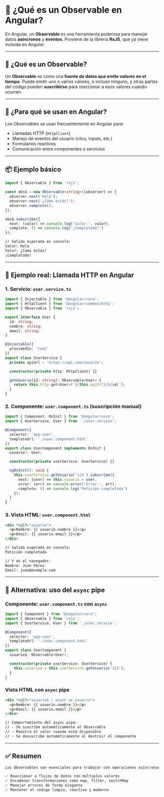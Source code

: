 # 📘 ¿Qué es un Observable en Angular?

En Angular, un **Observable** es una herramienta poderosa para manejar datos **asíncronos** y **eventos**. Proviene de la librería **RxJS**, que ya viene incluida en Angular.

---

## 🔄 ¿Qué es un Observable?

Un **Observable** es como una **fuente de datos que emite valores en el tiempo**. Puede emitir uno o varios valores, o incluso ninguno, y otras partes del código pueden **suscribirse** para reaccionar a esos valores cuando ocurren.

---

## 🧠 ¿Para qué se usan en Angular?

Los Observables se usan frecuentemente en Angular para:

- Llamadas HTTP (`HttpClient`)
- Manejo de eventos del usuario (clics, inputs, etc.)
- Formularios reactivos
- Comunicación entre componentes o servicios

---

## 📦 Ejemplo básico

```ts
import { Observable } from 'rxjs';

const obs$ = new Observable<string>((observer) => {
  observer.next('Hola');
  observer.next('¿Cómo estás?');
  observer.complete();
});

obs$.subscribe({
  next: (valor) => console.log('Valor:', valor),
  complete: () => console.log('¡Completado!')
});
```

```txt
// Salida esperada en consola:
Valor: Hola
Valor: ¿Cómo estás?
¡Completado!
```

---

## 📡 Ejemplo real: Llamada HTTP en Angular

### 1. Servicio: `user.service.ts`

```ts
import { Injectable } from '@angular/core';
import { HttpClient } from '@angular/common/http';
import { Observable } from 'rxjs';

export interface User {
  id: string;
  nombre: string;
  email: string;
}

@Injectable({
  providedIn: 'root'
})
export class UserService {
  private apiUrl = 'https://api.com/usuario';

  constructor(private http: HttpClient) {}

  getUsuario(id: string): Observable<User> {
    return this.http.get<User>(`${this.apiUrl}/${id}`);
  }
}
```

### 2. Componente: `user.component.ts` (suscripción manual)

```ts
import { Component, OnInit } from '@angular/core';
import { UserService, User } from './user.service';

@Component({
  selector: 'app-user',
  templateUrl: './user.component.html'
})
export class UserComponent implements OnInit {
  usuario?: User;

  constructor(private userService: UserService) {}

  ngOnInit(): void {
    this.userService.getUsuario('123').subscribe({
      next: (user) => this.usuario = user,
      error: (err) => console.error('Error:', err),
      complete: () => console.log('Petición completada')
    });
  }
}
```

### 3. Vista HTML: `user.component.html`

```html
<div *ngIf="usuario">
  <p>Nombre: {{ usuario.nombre }}</p>
  <p>Email: {{ usuario.email }}</p>
</div>
```

```txt
// Salida esperada en consola:
Petición completada

// Y en el navegador:
Nombre: Juan Pérez
Email: juan@example.com
```

---

## 🧪 Alternativa: uso del `async` pipe

### Componente: `user.component.ts` con `async`

```ts
import { Component } from '@angular/core';
import { Observable } from 'rxjs';
import { UserService, User } from './user.service';

@Component({
  selector: 'app-user',
  templateUrl: './user.component.html'
})
export class UserComponent {
  usuario$: Observable<User>;

  constructor(private userService: UserService) {
    this.usuario$ = this.userService.getUsuario('123');
  }
}
```

### Vista HTML con `async` pipe

```html
<div *ngIf="usuario$ | async as usuario">
  <p>Nombre: {{ usuario.nombre }}</p>
  <p>Email: {{ usuario.email }}</p>
</div>
```

```txt
// Comportamiento del async pipe:
// - Se suscribe automáticamente al Observable
// - Muestra el valor cuando está disponible
// - Se desuscribe automáticamente al destruir el componente
```

---

## ✅ Resumen

```txt
Los Observables son esenciales para trabajar con operaciones asíncronas en Angular. Te permiten:

✅ Reaccionar a flujos de datos con múltiples valores  
✅ Encadenar transformaciones como map, filter, switchMap  
✅ Manejar errores de forma elegante  
✅ Mantener el código limpio, reactivo y moderno
```
